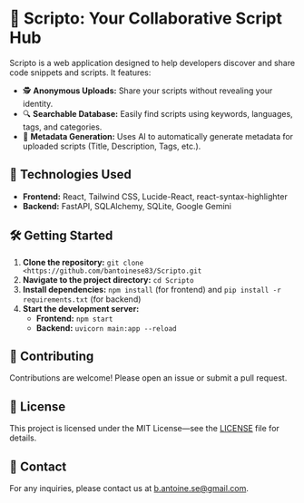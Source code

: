 # 📜 Scripto: Your Collaborative Script Hub

Scripto is a web application designed to help developers discover and share code snippets and scripts. It features:

* 🕵️ **Anonymous Uploads:** Share your scripts without revealing your identity.
* 🔍 **Searchable Database:** Easily find scripts using keywords, languages, tags, and categories.
* 🤖 **Metadata Generation:** Uses AI to automatically generate metadata for uploaded scripts (Title, Description, Tags, etc.).

## 🚀 Technologies Used

* **Frontend:** React, Tailwind CSS, Lucide-React, react-syntax-highlighter
* **Backend:** FastAPI, SQLAlchemy, SQLite, Google Gemini

## 🛠️ Getting Started

1. **Clone the repository:** `git clone <https://github.com/bantoinese83/Scripto.git`
2. **Navigate to the project directory:** `cd Scripto`
3. **Install dependencies:** `npm install` (for frontend) and `pip install -r requirements.txt` (for backend)
4. **Start the development server:**
   * **Frontend:** `npm start`
   * **Backend:** `uvicorn main:app --reload`

## 🤝 Contributing

Contributions are welcome! Please open an issue or submit a pull request.

## 📄 License

This project is licensed under the MIT License—see the [LICENSE](LICENSE) file for details.

## 📧 Contact

For any inquiries, please contact us at [b.antoine.se@gmail.com](mailto:b.antoine.se@gmail.com).